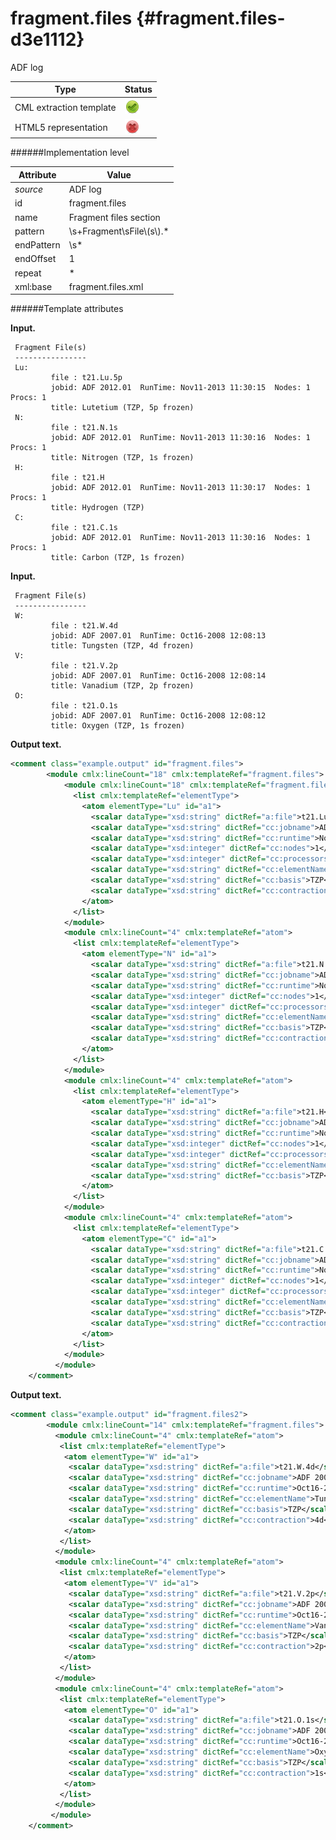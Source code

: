 # fragment.files {#fragment.files-d3e1112}

ADF log


| Type                                                                                                                                                | Status                                                                                                                                              |
|----|----|
| CML extraction template                                                                                                                             | ![](/imgs/Total.png)                                                                                                                                |
| HTML5 representation                                                                                                                                | ![](/imgs/None.png)                                                                                                                                 |

######Implementation level

| Attribute                                                                                                                                           | Value                                                                                                                                               |
|----|----|
| *source*                                                                                                                                            | ADF log                                                                                                                                             |
| id                                                                                                                                                  | fragment.files                                                                                                                                      |
| name                                                                                                                                                | Fragment files section                                                                                                                              |
| pattern                                                                                                                                             | \\s+Fragment\\sFile\\(s\\).\*                                                                                                                       |
| endPattern                                                                                                                                          | \\s\*                                                                                                                                               |
| endOffset                                                                                                                                           | 1                                                                                                                                                   |
| repeat                                                                                                                                              | \*                                                                                                                                                  |
| xml:base                                                                                                                                            | fragment.files.xml                                                                                                                                  |

######Template attributes

**Input.**

     Fragment File(s)
     ----------------
     Lu:
             file : t21.Lu.5p
             jobid: ADF 2012.01  RunTime: Nov11-2013 11:30:15  Nodes: 1  Procs: 1
             title: Lutetium (TZP, 5p frozen)
     N:
             file : t21.N.1s
             jobid: ADF 2012.01  RunTime: Nov11-2013 11:30:16  Nodes: 1  Procs: 1
             title: Nitrogen (TZP, 1s frozen)
     H:
             file : t21.H
             jobid: ADF 2012.01  RunTime: Nov11-2013 11:30:17  Nodes: 1  Procs: 1
             title: Hydrogen (TZP)
     C:
             file : t21.C.1s
             jobid: ADF 2012.01  RunTime: Nov11-2013 11:30:16  Nodes: 1  Procs: 1
             title: Carbon (TZP, 1s frozen)

        

**Input.**

     Fragment File(s)
     ----------------
     W:
             file : t21.W.4d
             jobid: ADF 2007.01  RunTime: Oct16-2008 12:08:13
             title: Tungsten (TZP, 4d frozen)
     V:
             file : t21.V.2p
             jobid: ADF 2007.01  RunTime: Oct16-2008 12:08:14
             title: Vanadium (TZP, 2p frozen)
     O:
             file : t21.O.1s
             jobid: ADF 2007.01  RunTime: Oct16-2008 12:08:12
             title: Oxygen (TZP, 1s frozen)

        

**Output text.**

```xml
<comment class="example.output" id="fragment.files">
        <module cmlx:lineCount="18" cmlx:templateRef="fragment.files">
            <module cmlx:lineCount="18" cmlx:templateRef="fragment.files">
              <list cmlx:templateRef="elementType">
                <atom elementType="Lu" id="a1">
                  <scalar dataType="xsd:string" dictRef="a:file">t21.Lu.5p</scalar>
                  <scalar dataType="xsd:string" dictRef="cc:jobname">ADF 2012.01</scalar>
                  <scalar dataType="xsd:string" dictRef="cc:runtime">Nov11-2013 11:30:15</scalar>
                  <scalar dataType="xsd:integer" dictRef="cc:nodes">1</scalar>
                  <scalar dataType="xsd:integer" dictRef="cc:processors">1</scalar>
                  <scalar dataType="xsd:string" dictRef="cc:elementName">Lutetium</scalar>
                  <scalar dataType="xsd:string" dictRef="cc:basis">TZP</scalar>
                  <scalar dataType="xsd:string" dictRef="cc:contraction">5p</scalar>
                </atom>
              </list>
            </module>
            <module cmlx:lineCount="4" cmlx:templateRef="atom">
              <list cmlx:templateRef="elementType">
                <atom elementType="N" id="a1">
                  <scalar dataType="xsd:string" dictRef="a:file">t21.N.1s</scalar>
                  <scalar dataType="xsd:string" dictRef="cc:jobname">ADF 2012.01</scalar>
                  <scalar dataType="xsd:string" dictRef="cc:runtime">Nov11-2013 11:30:16</scalar>
                  <scalar dataType="xsd:integer" dictRef="cc:nodes">1</scalar>
                  <scalar dataType="xsd:integer" dictRef="cc:processors">1</scalar>
                  <scalar dataType="xsd:string" dictRef="cc:elementName">Nitrogen</scalar>
                  <scalar dataType="xsd:string" dictRef="cc:basis">TZP</scalar>
                  <scalar dataType="xsd:string" dictRef="cc:contraction">1s</scalar>
                </atom>
              </list>
            </module>
            <module cmlx:lineCount="4" cmlx:templateRef="atom">
              <list cmlx:templateRef="elementType">
                <atom elementType="H" id="a1">
                  <scalar dataType="xsd:string" dictRef="a:file">t21.H</scalar>
                  <scalar dataType="xsd:string" dictRef="cc:jobname">ADF 2012.01</scalar>
                  <scalar dataType="xsd:string" dictRef="cc:runtime">Nov11-2013 11:30:17</scalar>
                  <scalar dataType="xsd:integer" dictRef="cc:nodes">1</scalar>
                  <scalar dataType="xsd:integer" dictRef="cc:processors">1</scalar>
                  <scalar dataType="xsd:string" dictRef="cc:elementName">Hydrogen</scalar>
                  <scalar dataType="xsd:string" dictRef="cc:basis">TZP</scalar>
                </atom>
              </list>
            </module>
            <module cmlx:lineCount="4" cmlx:templateRef="atom">
              <list cmlx:templateRef="elementType">
                <atom elementType="C" id="a1">
                  <scalar dataType="xsd:string" dictRef="a:file">t21.C.1s</scalar>
                  <scalar dataType="xsd:string" dictRef="cc:jobname">ADF 2012.01</scalar>
                  <scalar dataType="xsd:string" dictRef="cc:runtime">Nov11-2013 11:30:16</scalar>
                  <scalar dataType="xsd:integer" dictRef="cc:nodes">1</scalar>
                  <scalar dataType="xsd:integer" dictRef="cc:processors">1</scalar>
                  <scalar dataType="xsd:string" dictRef="cc:elementName">Carbon</scalar>
                  <scalar dataType="xsd:string" dictRef="cc:basis">TZP</scalar>
                  <scalar dataType="xsd:string" dictRef="cc:contraction">1s</scalar>
                </atom>
              </list>
            </module>
          </module>   
    </comment>
```

**Output text.**

```xml
<comment class="example.output" id="fragment.files2">
        <module cmlx:lineCount="14" cmlx:templateRef="fragment.files">
          <module cmlx:lineCount="4" cmlx:templateRef="atom">
           <list cmlx:templateRef="elementType">
            <atom elementType="W" id="a1">
             <scalar dataType="xsd:string" dictRef="a:file">t21.W.4d</scalar>
             <scalar dataType="xsd:string" dictRef="cc:jobname">ADF 2007.01</scalar>
             <scalar dataType="xsd:string" dictRef="cc:runtime">Oct16-2008 12:08:13</scalar>
             <scalar dataType="xsd:string" dictRef="cc:elementName">Tungsten</scalar>
             <scalar dataType="xsd:string" dictRef="cc:basis">TZP</scalar>
             <scalar dataType="xsd:string" dictRef="cc:contraction">4d</scalar>
            </atom>
           </list>
          </module>
          <module cmlx:lineCount="4" cmlx:templateRef="atom">
           <list cmlx:templateRef="elementType">
            <atom elementType="V" id="a1">
             <scalar dataType="xsd:string" dictRef="a:file">t21.V.2p</scalar>
             <scalar dataType="xsd:string" dictRef="cc:jobname">ADF 2007.01</scalar>
             <scalar dataType="xsd:string" dictRef="cc:runtime">Oct16-2008 12:08:14</scalar>
             <scalar dataType="xsd:string" dictRef="cc:elementName">Vanadium</scalar>
             <scalar dataType="xsd:string" dictRef="cc:basis">TZP</scalar>
             <scalar dataType="xsd:string" dictRef="cc:contraction">2p</scalar>
            </atom>
           </list>
          </module>
          <module cmlx:lineCount="4" cmlx:templateRef="atom">
           <list cmlx:templateRef="elementType">
            <atom elementType="O" id="a1">
             <scalar dataType="xsd:string" dictRef="a:file">t21.O.1s</scalar>
             <scalar dataType="xsd:string" dictRef="cc:jobname">ADF 2007.01</scalar>
             <scalar dataType="xsd:string" dictRef="cc:runtime">Oct16-2008 12:08:12</scalar>
             <scalar dataType="xsd:string" dictRef="cc:elementName">Oxygen</scalar>
             <scalar dataType="xsd:string" dictRef="cc:basis">TZP</scalar>
             <scalar dataType="xsd:string" dictRef="cc:contraction">1s</scalar>
            </atom>
           </list>
          </module>
         </module>
    </comment>
```
